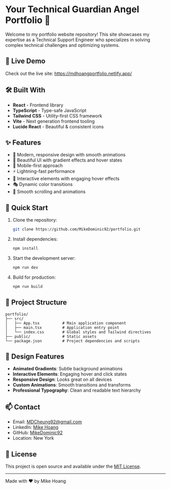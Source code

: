 # Your Technical Guardian Angel Portfolio 🚀

Welcome to my portfolio website repository! This site showcases my expertise as a Technical Support Engineer who specializes in solving complex technical challenges and optimizing systems.

## 🌟 Live Demo

Check out the live site: https://mdhoangportfolio.netlify.app/
## 🛠️ Built With

- **React** - Frontend library
- **TypeScript** - Type-safe JavaScript
- **Tailwind CSS** - Utility-first CSS framework
- **Vite** - Next generation frontend tooling
- **Lucide React** - Beautiful & consistent icons

## ✨ Features

- 🎯 Modern, responsive design with smooth animations
- 🎨 Beautiful UI with gradient effects and hover states
- 📱 Mobile-first approach
- ⚡ Lightning-fast performance
- 🔄 Interactive elements with engaging hover effects
- 🎭 Dynamic color transitions
- 🌊 Smooth scrolling and animations

## 🚀 Quick Start

1. Clone the repository:
   ```bash
   git clone https://github.com/MikeDominic92/portfolio.git
   ```

2. Install dependencies:
   ```bash
   npm install
   ```

3. Start the development server:
   ```bash
   npm run dev
   ```

4. Build for production:
   ```bash
   npm run build
   ```

## 📂 Project Structure

```
portfolio/
├── src/
│   ├── App.tsx          # Main application component
│   ├── main.tsx         # Application entry point
│   └── index.css        # Global styles and Tailwind directives
├── public/              # Static assets
└── package.json         # Project dependencies and scripts
```

## 🎨 Design Features

- **Animated Gradients**: Subtle background animations
- **Interactive Elements**: Engaging hover and click states
- **Responsive Design**: Looks great on all devices
- **Custom Animations**: Smooth transitions and transforms
- **Professional Typography**: Clean and readable text hierarchy

## 📫 Contact

- Email: [MDCheung92@gmail.com](mailto:MDCheung92@gmail.com)
- LinkedIn: [Mike Hoang](https://www.linkedin.com/in/mdhlee/)
- GitHub: [MikeDominic92](https://github.com/MikeDominic92/)
- Location: New York

## 📄 License

This project is open source and available under the [MIT License](LICENSE).

---

Made with ❤️ by Mike Hoang
